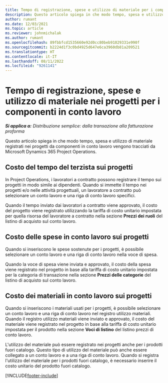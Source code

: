 ```yaml
---
title: Tempo di registrazione, spese e utilizzo di materiale per i componenti in conto lavoro
description: Questo articolo spiega in che modo tempo, spesa e utilizzo di materiale registrati nei progetti da componenti in conto lavoro vengono tracciati da Microsoft Dynamics 365 Project Operations.
author: rumant
ms.date: 12/03/2021
ms.topic: article
ms.reviewer: johnmichalak
ms.author: rumant
ms.openlocfilehash: 89fbbfcd1535660e92d0cc80beb91029331e990f
ms.sourcegitcommit: b2224d1f3c0bd4925d647e6ca3960db81a209521
ms.translationtype: HT
ms.contentlocale: it-IT
ms.lasthandoff: 08/11/2022
ms.locfileid: "9261141"
---
```

# <a name="recording-time-expenses-and-material-usage-on-projects-for-subcontracted-components"></a>Tempo di registrazione, spese e utilizzo di materiale nei progetti per i componenti in conto lavoro

_**Si applica a:** Distribuzione semplice: dalla transazione alla fatturazione proforma_

Questo articolo spiega in che modo tempo, spesa e utilizzo di materiale registrati nei progetti da componenti in conto lavoro vengono tracciati da Microsoft Dynamics 365 Project Operations.

## <a name="costing-for-subcontractor-time-on-projects"></a>Costo del tempo del terzista sui progetti
In Project Operations, i lavoratori a contratto possono registrare il tempo sui progetti in modo simile ai dipendenti. Quando si immette il tempo nei progetti e/o nelle attività progettuali, un lavoratore a contratto può selezionare un conto lavoro e una riga di conto lavoro specifici.

Quando il tempo inviato dai lavoratori a contratto viene approvato, il costo del progetto viene registrato utilizzando la tariffa di costo unitario impostata per quella risorsa del lavoratore a contratto nella sezione **Prezzi dei ruoli** del listino di acquisto sul conto lavoro.

## <a name="costing-for-subcontracted-expenses-on-projects"></a>Costo delle spese in conto lavoro sui progetti
Quando si inseriscono le spese sostenute per i progetti, è possibile selezionare un conto lavoro e una riga di conto lavoro nella voce di spesa. 

Quando la voce di spesa viene inviata e approvato, il costo della spesa viene registrato nel progetto in base alla tariffa di costo unitario impostata per la categoria di transazione nella sezione **Prezzi delle categorie** del listino di acquisto sul conto lavoro.

## <a name="costing-for-subcontracted-materials-on-projects"></a>Costo dei materiali in conto lavoro sui progetti
Quando si inseriscono i materiali usati per i progetti, è possibile selezionare un conto lavoro e una riga di conto lavoro nel registro utilizzo materiali. Quando il registro utilizzo materiali viene inviato e approvato, il costo del materiale viene registrato nel progetto in base alla tariffa di costo unitario impostata per il prodotto nella sezione **Voci di listino** del listino prezzi di conto lavoro.

L'utilizzo del materiale può essere registrato nei progetti anche per i prodotti fuori catalogo. Questo tipo di utilizzo del materiale può anche essere collegato a un conto lavoro e a una riga di conto lavoro. Quando si registra l'utilizzo del materiale per i prodotti fuori catalogo, è necessario inserire il costo unitario del prodotto fuori catalogo. 


[!INCLUDE[footer-include](../../includes/footer-banner.md)]
